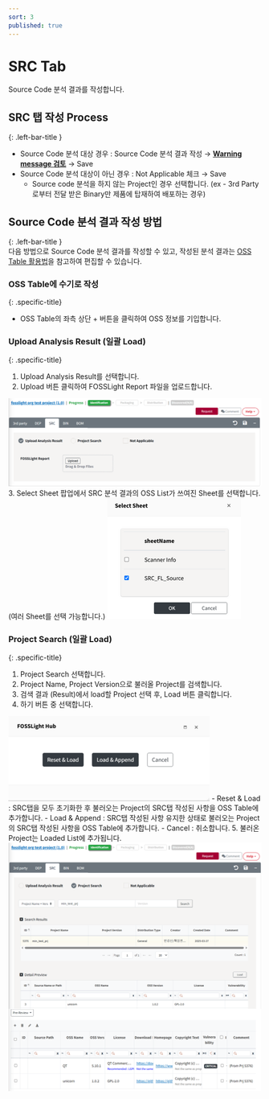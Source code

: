 ```yaml
---
sort: 3
published: true
---
```


# SRC Tab
<div class="note">
Source Code 분석 결과를 작성합니다.
</div>

## SRC 탭 작성 Process
{: .left-bar-title }
- Source Code 분석 대상 경우 : Source Code 분석 결과 작성 → [**Warning message 검토**](https://fosslight.org/hub-guide/tips/1_common/5_warning_message) → Save
- Source Code 분석 대상이 아닌 경우 : Not Applicable 체크 → Save
    - Source code 분석을 하지 않는 Project인 경우 선택합니다. (ex - 3rd Party로부터 전달 받은 Binary만 제품에 탑재하여 배포하는 경우)

## Source Code 분석 결과 작성 방법
{: .left-bar-title }  
다음 방법으로 Source Code 분석 결과를 작성할 수 있고, 작성된 분석 결과는 [OSS Table 활용법](https://fosslight.org/hub-guide/tips/1_common/1_oss_table)을 참고하여 편집할 수 있습니다. 

### OSS Table에 수기로 작성
{: .specific-title}  
- OSS Table의 좌측 상단 + 버튼을 클릭하여 OSS 정보를 기입합니다. 


### Upload Analysis Result (일괄 Load)
{: .specific-title}
1. Upload Analysis Result를 선택합니다.
2. Upload 버튼 클릭하여 FOSSLight Report 파일을 업로드합니다.
<img src="images/3_src_upload.png" alt="select" class="styled-image">
3. Select Sheet 팝업에서 SRC 분석 결과의 OSS List가 쓰여진 Sheet를 선택합니다. (여러 Sheet를 선택 가능합니다.)
<img src="images/3_src_file_select.png" alt="select" class="styled-image">


### Project Search (일괄 Load)
{: .specific-title} 
1. Project Search 선택합니다.
2. Project Name, Project Version으로 불러올 Project를 검색합니다.
3. 검색 결과 (Result)에서 load할 Project 선택 후, Load 버튼 클릭합니다.
4. 하기 버튼 중 선택합니다.  
<img src="images/2_dep_search_option.png" alt="select" class="styled-image">
    - Reset & Load : SRC탭을 모두 초기화한 후 불러오는 Project의 SRC탭 작성된 사항을 OSS Table에 추가합니다.
    - Load & Append : SRC탭 작성된 사항 유지한 상태로 불러오는 Project의 SRC탭 작성된 사항을 OSS Table에 추가합니다.
    - Cancel : 취소합니다.
5. 불러온 Project는 Loaded List에 추가됩니다.
<img src="images/3_src_search.png" alt="select" class="styled-image">